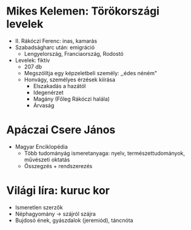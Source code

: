 # Mikes Kelemen: Törökországi levelek

- II. Rákóczi Ferenc: inas, kamarás
- Szabadságharc után: emigráció
	- Lengyelország, Franciaország, Rodostó
- Levelek: fiktív
	- 207 db
	- Megszólítja egy képzeletbeli személy: ,,édes néném"
	- Honvágy, személyes érzések kiírása
		- Elszakadás a hazától
		- Idegenérzet
		- Magány (Főleg Rákóczi halála)
		- Árvaság

# Apáczai Csere János

- Magyar Enciklopédia
	- Több tudományág ismeretanyaga: nyelv, természettudományok, művészeti oktatás
	- Összegzés + rendszerezés

# Világi líra: kuruc kor

- Ismeretlen szerzők
- Néphagyomány → szájról szájra
- Bujdosó ének, gyászdalok (jeremiód), táncnóta
